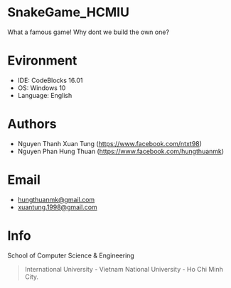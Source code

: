 # SnakeGame_HCMIU
What a famous game! Why dont we build the own one?
# Evironment
  + IDE: CodeBlocks 16.01
  + OS: Windows 10
  + Language: English
# Authors
  + Nguyen Thanh Xuan Tung (https://www.facebook.com/ntxt98)
  + Nguyen Phan Hung Thuan (https://www.facebook.com/hungthuanmk)
# Email
  + hungthuanmk@gmail.com
  + xuantung.1998@gmail.com
# Info
School of Computer Science & Engineering
> International University - Vietnam National University - Ho Chi Minh City.
